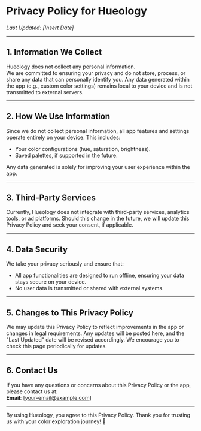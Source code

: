 # Privacy Policy for Hueology  
_Last Updated: [Insert Date]_  

---

## 1. Information We Collect  
Hueology does not collect any personal information.  
We are committed to ensuring your privacy and do not store, process, or share any data that can personally identify you. Any data generated within the app (e.g., custom color settings) remains local to your device and is not transmitted to external servers.

---

## 2. How We Use Information  
Since we do not collect personal information, all app features and settings operate entirely on your device. This includes:  

- Your color configurations (hue, saturation, brightness).  
- Saved palettes, if supported in the future.  

Any data generated is solely for improving your user experience within the app.

---

## 3. Third-Party Services  
Currently, Hueology does not integrate with third-party services, analytics tools, or ad platforms. Should this change in the future, we will update this Privacy Policy and seek your consent, if applicable.

---

## 4. Data Security  
We take your privacy seriously and ensure that:  

- All app functionalities are designed to run offline, ensuring your data stays secure on your device.  
- No user data is transmitted or shared with external systems.  

---

## 5. Changes to This Privacy Policy  
We may update this Privacy Policy to reflect improvements in the app or changes in legal requirements. Any updates will be posted here, and the "Last Updated" date will be revised accordingly. We encourage you to check this page periodically for updates.

---

## 6. Contact Us  
If you have any questions or concerns about this Privacy Policy or the app, please contact us at:  
**Email**: [your-email@example.com]  

---

By using Hueology, you agree to this Privacy Policy. Thank you for trusting us with your color exploration journey! 🌈
